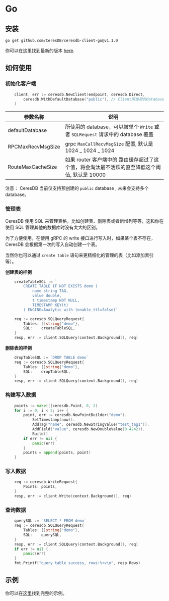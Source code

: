 # Go

## 安装

```
go get github.com/CeresDB/ceresdb-client-go@v1.1.0
```

你可以在这里找到最新的版本 [here](https://github.com/CeresDB/ceresdb-client-go/tags).

## 如何使用

### 初始化客户端

```go
	client, err := ceresdb.NewClient(endpoint, ceresdb.Direct,
		ceresdb.WithDefaultDatabase("public"), // Client所使用的database
	)
```

| 参数名称          | 说明                                                                                          |
| ----------------- | --------------------------------------------------------------------------------------------- |
| defaultDatabase   | 所使用的 database，可以被单个 `Write` 或者 `SQLRequest` 请求中的 database 覆盖                |
| RPCMaxRecvMsgSize | grpc `MaxCallRecvMsgSize` 配置, 默认是 1024 _ 1024 _ 1024                                     |
| RouteMaxCacheSize | 如果 router 客户端中的 路由缓存超过了这个值，将会淘汰最不活跃的直至降低这个阈值, 默认是 10000 |

注意： CeresDB 当前仅支持预创建的 `public` database , 未来会支持多个 database。

### 管理表

CeresDB 使用 SQL 来管理表格，比如创建表、删除表或者新增列等等，这和你在使用 SQL 管理其他的数据库时没有太大的区别。

为了方便使用，在使用 gRPC 的 write 接口进行写入时，如果某个表不存在，CeresDB 会根据第一次的写入自动创建一个表。

当然你也可以通过 `create table` 语句来更精细化的管理的表（比如添加索引等）。

**创建表的样例**

```go
	createTableSQL := `
		CREATE TABLE IF NOT EXISTS demo (
			name string TAG,
			value double,
			t timestamp NOT NULL,
			TIMESTAMP KEY(t)
		) ENGINE=Analytic with (enable_ttl=false)`

	req := ceresdb.SQLQueryRequest{
		Tables: []string{"demo"},
		SQL:    createTableSQL,
	}
	resp, err := client.SQLQuery(context.Background(), req)
```

**删除表的样例**

```go
	dropTableSQL := `DROP TABLE demo`
	req := ceresdb.SQLQueryRequest{
		Tables: []string{"demo"},
		SQL:    dropTableSQL,
	}
	resp, err := client.SQLQuery(context.Background(), req)
```

### 构建写入数据

```go
	points := make([]ceresdb.Point, 0, 2)
	for i := 0; i < 2; i++ {
		point, err := ceresdb.NewPointBuilder("demo").
			SetTimestamp(now)).
			AddTag("name", ceresdb.NewStringValue("test_tag1")).
			AddField("value", ceresdb.NewDoubleValue(0.4242)).
			Build()
		if err != nil {
			panic(err)
		}
		points = append(points, point)
	}
```

### 写入数据

```go
	req := ceresdb.WriteRequest{
		Points: points,
	}
	resp, err := client.Write(context.Background(), req)
```

### 查询数据

```go
	querySQL := `SELECT * FROM demo`
	req := ceresdb.SQLQueryRequest{
		Tables: []string{"demo"},
		SQL:    querySQL,
	}
	resp, err := client.SQLQuery(context.Background(), req)
	if err != nil {
        panic(err)
	}
	fmt.Printf("query table success, rows:%+v\n", resp.Rows)
```

## 示例

你可以在[这里](https://github.com/CeresDB/ceresdb-client-go/blob/main/examples/read_write.go)找到完整的示例。
